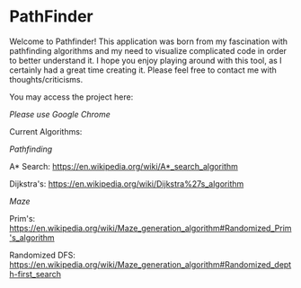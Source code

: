 # PathFinder
Welcome to Pathfinder! This application was born from my fascination with pathfinding algorithms and my need to visualize complicated code in order to better understand it. I hope you enjoy playing around with this tool, as I certainly had a great time creating it. Please feel free to contact me with thoughts/criticisms.

You may access the project here: 

*Please use Google Chrome*

Current Algorithms:

*Pathfinding*

A* Search: https://en.wikipedia.org/wiki/A*_search_algorithm

Dijkstra's: https://en.wikipedia.org/wiki/Dijkstra%27s_algorithm

*Maze*

Prim's: https://en.wikipedia.org/wiki/Maze_generation_algorithm#Randomized_Prim's_algorithm

Randomized DFS: https://en.wikipedia.org/wiki/Maze_generation_algorithm#Randomized_depth-first_search
